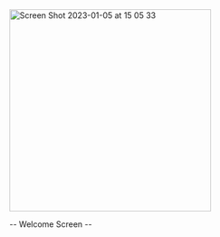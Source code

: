 <img width="356" alt="Screen Shot 2023-01-05 at 15 05 33" src="https://user-images.githubusercontent.com/85077754/210776551-d141fd3b-afee-40b6-b44e-fc667b31bee8.png">

-- Welcome Screen --
